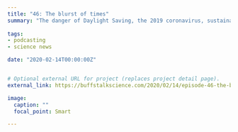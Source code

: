 ```yaml
---
title: "46: The blurst of times"
summary: "The danger of Daylight Saving, the 2019 coronavirus, sustainable fashion and YouTube apologies."
  
tags:
- podcasting
- science news

date: "2020-02-14T00:00:00Z"


# Optional external URL for project (replaces project detail page).
external_link: https://buffstalkscience.com/2020/02/14/episode-46-the-blurst-of-times/

image:
  caption: ""
  focal_point: Smart

---
```

